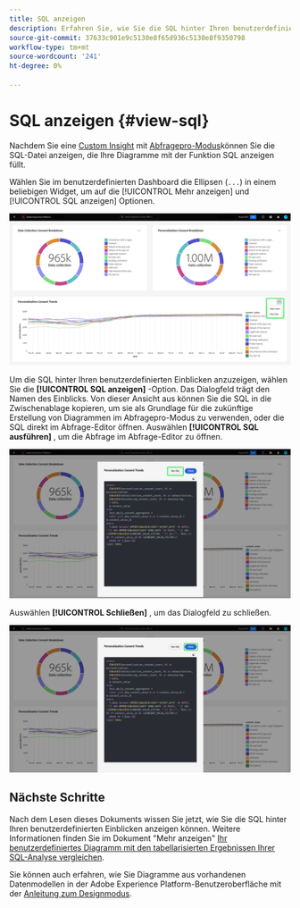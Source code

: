 ```yaml
---
title: SQL anzeigen
description: Erfahren Sie, wie Sie die SQL hinter Ihren benutzerdefinierten Einblicken anzeigen können.
source-git-commit: 37633c901e9c5130e8f65d936c5130e8f9350798
workflow-type: tm+mt
source-wordcount: '241'
ht-degree: 0%

---
```


# SQL anzeigen {#view-sql}

Nachdem Sie eine [Custom Insight](./overview.md) mit [Abfragepro-Modus](./query-pro-mode.md)können Sie die SQL-Datei anzeigen, die Ihre Diagramme mit der Funktion SQL anzeigen füllt.

Wählen Sie im benutzerdefinierten Dashboard die Ellipsen (`...`) in einem beliebigen Widget, um auf die [!UICONTROL Mehr anzeigen] und [!UICONTROL SQL anzeigen] Optionen.

![Ein benutzerdefiniertes Dashboard mit einem Dropdown-Menü mit den Auslassungspunkten eines Einblicks und hervorgehobenen Optionen &quot;Mehr anzeigen&quot;und &quot;SQL anzeigen&quot;.](../../images/customizable-insights/ellipses-dropdown.png)

Um die SQL hinter Ihren benutzerdefinierten Einblicken anzuzeigen, wählen Sie die **[!UICONTROL SQL anzeigen]** -Option. Das Dialogfeld trägt den Namen des Einblicks. Von dieser Ansicht aus können Sie die SQL in die Zwischenablage kopieren, um sie als Grundlage für die zukünftige Erstellung von Diagrammen im Abfragepro-Modus zu verwenden, oder die SQL direkt im Abfrage-Editor öffnen. Auswählen **[!UICONTROL SQL ausführen]** , um die Abfrage im Abfrage-Editor zu öffnen.

![Ein Dialogfeld, in dem die SQL-Anweisung eines Insight angezeigt wird, wobei die Option SQL und SQL ausführen hervorgehoben ist.](../../images/customizable-insights/view-sql.png)

Auswählen **[!UICONTROL Schließen]** , um das Dialogfeld zu schließen.

![Ein Dialogfeld, in dem die SQL eines Insight angezeigt wird, wobei die Option Schließen hervorgehoben ist.](../../images/customizable-insights/close-sql-dialog.png)

## Nächste Schritte

Nach dem Lesen dieses Dokuments wissen Sie jetzt, wie Sie die SQL hinter Ihren benutzerdefinierten Einblicken anzeigen können. Weitere Informationen finden Sie im Dokument &quot;Mehr anzeigen&quot; [Ihr benutzerdefiniertes Diagramm mit den tabellarisierten Ergebnissen Ihrer SQL-Analyse vergleichen](./view-more.md).

Sie können auch erfahren, wie Sie Diagramme aus vorhandenen Datenmodellen in der Adobe Experience Platform-Benutzeroberfläche mit der [Anleitung zum Designmodus](../../user-defined-dashboards.md).
